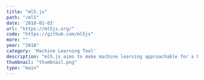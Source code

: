 ```yaml
---
title: "ml5.js"
path: "/ml5"
date: '2018-01-03'
url: "https://ml5js.org/"
code: "https://github.com/ml5js"
more: ""
year: "2018"
category: 'Machine Learning Tool'
description: "ml5.js aims to make machine learning approachable for a broad audience of artists, creative coders, and students. The library provides access to machine learning algorithms and models in the browser, building on top of TensorFlow.js with no other external dependencies."
thumbnail: "thumbnail.png"
type: "main"
---
```


